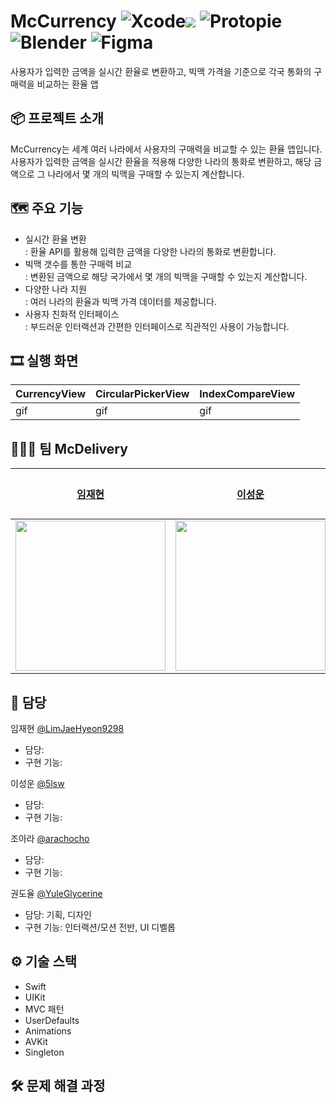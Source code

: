 # McCurrency   ![Xcode](https://img.shields.io/badge/Xcode-007ACC?style=for-the-badge&logo=Xcode&logoColor=white)<img src="https://img.shields.io/badge/15.4.0-515151?style=for-the-badge"> ![Protopie](https://img.shields.io/badge/Protopie-%23FF6661.svg?style=for-the-badge) ![Blender](https://img.shields.io/badge/blender-%23F5792A.svg?style=for-the-badge&logo=blender&logoColor=white) ![Figma](https://img.shields.io/badge/figma-%23F24E1E.svg?style=for-the-badge&logo=figma&logoColor=white)
사용자가 입력한 금액을 실시간 환율로 변환하고, 빅맥 가격을 기준으로 각국 통화의 구매력을 비교하는 환율 앱

## :package: 프로젝트 소개
McCurrency는 세계 여러 나라에서 사용자의 구매력을 비교할 수 있는 환율 앱입니다. 사용자가 입력한 금액을 실시간 환율을 적용해 다양한 나라의 통화로 변환하고, 해당 금액으로 그 나라에서 몇 개의 빅맥을 구매할 수 있는지 계산합니다.

## :world_map: 주요 기능
- 실시간 환율 변환 <br>: 환율 API를 활용해 입력한 금액을 다양한 나라의 통화로 변환합니다.
- 빅맥 갯수를 통한 구매력 비교 <br>: 변환된 금액으로 해당 국가에서 몇 개의 빅맥을 구매할 수 있는지 계산합니다.
- 다양한 나라 지원 <br>: 여러 나라의 환율과 빅맥 가격 데이터를 제공합니다.
- 사용자 친화적 인터페이스 <br>: 부드러운 인터랙션과 간편한 인터페이스로 직관적인 사용이 가능합니다.

## 🎞️ 실행 화면
| CurrencyView | CircularPickerView | IndexCompareView |
|---|---|---|
| gif | gif | gif |

## :people_holding_hands: 팀 McDelivery
| [임재현](https://github.com/LimJaeHyeon9298) | [이성운](https://github.com/5lsw) | [조아라](https://github.com/arachocho) | [권도율](https://github.com/YuleGlycerine) |
|---|---|---|---|
| <img src="https://avatars.githubusercontent.com/u/115773990?v=4" width=240 /> | <img src="https://avatars.githubusercontent.com/u/164517761?v=4" width=240 />| 이미지 | ![9ZENSbDjkvzrsM1-MC5gApriHrklZTpNNwmdOkC-S1nyjpjPnrWYZEcT_WFLn-VBpamNj5WtRqHgeI9s9jTuWg](https://github.com/APP-iOS5th/Saver/assets/164737302/3bdf1c10-1c06-4696-8f9a-a61a4a73fe6b) |

## :microscope: 담당
임재현 [@LimJaeHyeon9298](https://github.com/LimJaeHyeon9298)
* 담당:
* 구현 기능:

이성운 [@5lsw](https://github.com/5lsw)
* 담당:
* 구현 기능:

조아라 [@arachocho](https://github.com/arachocho)
* 담당:
* 구현 기능:

권도율 [@YuleGlycerine](https://github.com/YuleGlycerine)
* 담당: 기획, 디자인
* 구현 기능: 인터랙션/모션 전반, UI 디벨롭

## :gear: 기술 스택
- Swift
- UIKit
- MVC 패턴 
- UserDefaults
- Animations
- AVKit 
- Singleton 

## :hammer_and_wrench: 문제 해결 과정
